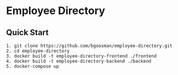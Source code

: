 # Employee Directory

## Quick Start

```
1. git clone https://github.com/bgoosman/employee-directory.git
2. cd employee-directory
3. docker build -t employee-directory-frontend ./frontend
4. docker build -t employee-directory-backend ./backend
5. docker-compose up